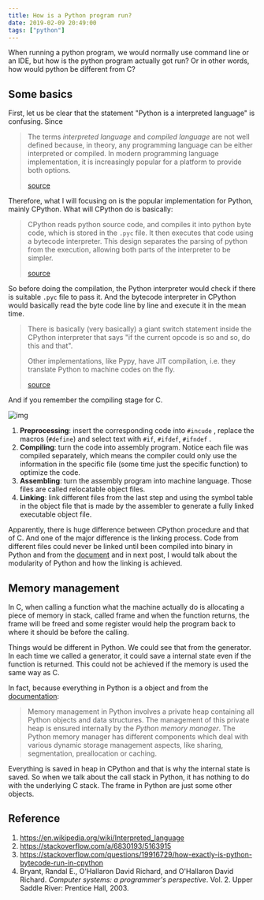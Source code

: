 ```yaml
---
title: How is a Python program run?
date: 2019-02-09 20:49:00
tags: ["python"]
---
```


When running a python program, we would normally use command line or an IDE, but how is the python program actually got run? Or in other words, how would python be different from C?

## Some basics

First, let us be clear that the statement "Python is a interpreted language" is confusing. Since

> The terms *interpreted language* and *compiled language* are not well defined because, in theory, any programming language can be either interpreted or compiled. In modern programming language implementation, it is increasingly popular for a platform to provide both options.
>
> [source](https://en.wikipedia.org/wiki/Interpreted_language)

Therefore, what I will focusing on is the popular implementation for Python, mainly CPython. What will CPython do is basically:

> CPython reads python source code, and compiles it into python byte code, which is stored in the `.pyc` file. It then executes that code using a bytecode interpreter. This design separates the parsing of python from the execution, allowing both parts of the interpreter to be simpler.
>
> [source](https://stackoverflow.com/a/6830193/5163915)

So before doing the compilation, the Python interpreter would check if there is suitable `.pyc` file to pass it. And the bytecode interpreter in CPython would basically read the byte code line by line and execute it in the mean time. 

>  There is basically (very basically) a giant switch statement inside the CPython interpreter that says "if the current opcode is so and so, do this and that".
>
> Other implementations, like Pypy, have JIT compilation, i.e. they translate Python to machine codes on the fly.
>
> [source](https://stackoverflow.com/questions/19916729/how-exactly-is-python-bytecode-run-in-cpython)

And if you remember the compiling stage for C.

![img](http://www.echojb.com/img/2017/02/13/993848-20170206141338916-1690576837.png)

1. **Preprocessing**: insert the corresponding code into `#incude` , replace the macros (`#define`) and select text with `#if`, `#ifdef`, `#ifndef` .
2. **Compiling**: turn the code into assembly program. Notice each file was compiled separately, which means the compiler could only use the information in the specific file (some time just the specific function) to optimize the code.
3. **Assembling**: turn the assembly program into machine language. Those files are called relocatable object files.
4. **Linking**: link different files from the last step and using the symbol table in the object file that is made by the assembler to generate a fully linked executable object file. 

Apparently, there is huge difference between CPython procedure and that of C. And one of the major difference is the linking process. Code from different files could never be linked until been compiled into binary in Python and from the [document]() and in next post, I would talk about the modularity of Python and how the linking is achieved.

## Memory management

In C, when calling a function what the machine actually do is allocating a piece of memory in stack, called frame and when the function returns, the frame will be freed and some register would help the program back to where it should be before the calling.

Things would be different in Python. We could see that from the generator. In each time we called a generator, it could save a internal state even if the function is returned. This could not be achieved if the memory is used the same way as C. 

In fact, because everything in Python is a object and  from the [documentation](https://docs.python.org/3.7/c-api/memory.html):

>Memory management in Python involves a private heap containing all Python objects and data structures. The management of this private heap is ensured internally by the *Python memory manager*. The Python memory manager has different components which deal with various dynamic storage management aspects, like sharing, segmentation, preallocation or caching.

Everything is saved in heap in CPython and that is why the internal state is saved. So when we talk about the call stack in Python, it has nothing to do with the underlying C stack. The frame in Python are just some other objects.

## Reference

1. https://en.wikipedia.org/wiki/Interpreted_language
2. https://stackoverflow.com/a/6830193/5163915
3. https://stackoverflow.com/questions/19916729/how-exactly-is-python-bytecode-run-in-cpython
4. Bryant, Randal E., O'Hallaron David Richard, and O'Hallaron David Richard. *Computer systems: a programmer's perspective*. Vol. 2. Upper Saddle River: Prentice Hall, 2003.